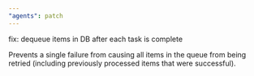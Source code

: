 ```yaml
---
"agents": patch
---
```


fix: dequeue items in DB after each task is complete

Prevents a single failure from causing all items in the queue from being retried (including previously processed items that were successful).
